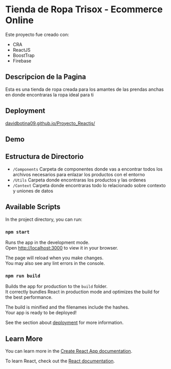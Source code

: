 # Tienda de Ropa Trisox - Ecommerce Online

Este proyecto fue creado con: 
 - CRA
 - ReactJS
 - BoostTrap
 - Firebase

 ## Descripcion de la Pagina
 Esta es una tienda de ropa creada para los amantes de las prendas anchas en donde encontraras la ropa ideal para ti 

## Deployment

[davidbotina09.github.io/Proyecto_Reactjs/](https://davidbotina09.github.io/Proyecto_Reactjs/)

## Demo

## Estructura de Directorio
 - `/Components`
 Carpeta de componentes donde vas a encontrar todos los archivos necesarios para enlazar los productos con el entorno
 - `/Utils`
 Carpeta donde encontraras los productos y las ordenes
 - `/Context`
 Carpeta donde encontraras todo lo relacionado sobre contexto y uniones de datos

## Available Scripts

In the project directory, you can run:

### `npm start`

Runs the app in the development mode.\
Open [http://localhost:3000](http://localhost:3000) to view it in your browser.

The page will reload when you make changes.\
You may also see any lint errors in the console.


### `npm run build`

Builds the app for production to the `build` folder.\
It correctly bundles React in production mode and optimizes the build for the best performance.

The build is minified and the filenames include the hashes.\
Your app is ready to be deployed!

See the section about [deployment](https://facebook.github.io/create-react-app/docs/deployment) for more information.

## Learn More

You can learn more in the [Create React App documentation](https://facebook.github.io/create-react-app/docs/getting-started).

To learn React, check out the [React documentation](https://reactjs.org/).




